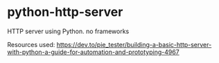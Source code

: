 # python-http-server
HTTP server using Python. no frameworks

Resources used: https://dev.to/pie_tester/building-a-basic-http-server-with-python-a-guide-for-automation-and-prototyping-4967
